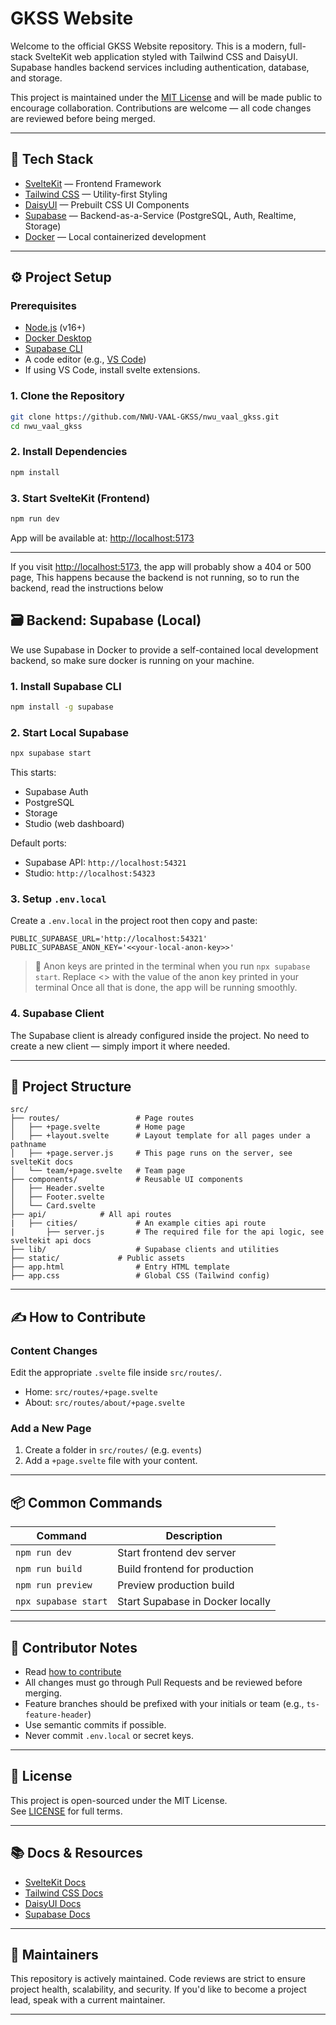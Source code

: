 # GKSS Website

Welcome to the official GKSS Website repository. This is a modern, full-stack SvelteKit web application styled with Tailwind CSS and DaisyUI. Supabase handles backend services including authentication, database, and storage.

This project is maintained under the [MIT License](#license) and will be made public to encourage collaboration. Contributions are welcome — all code changes are reviewed before being merged.

---

## 🚀 Tech Stack

- [SvelteKit](https://kit.svelte.dev) — Frontend Framework
- [Tailwind CSS](https://tailwindcss.com) — Utility-first Styling
- [DaisyUI](https://v4.daisyui.com) — Prebuilt CSS UI Components
- [Supabase](https://supabase.com) — Backend-as-a-Service (PostgreSQL, Auth, Realtime, Storage)
- [Docker](https://www.docker.com) — Local containerized development

---

## ⚙️ Project Setup

### Prerequisites

- [Node.js](https://nodejs.org/) (v16+)
- [Docker Desktop](https://docs.docker.com/desktop)
- [Supabase CLI](https://supabase.com/docs/guides/cli)
- A code editor (e.g., [VS Code](https://code.visualstudio.com/))
- If using VS Code, install svelte extensions.

### 1. Clone the Repository

```bash
git clone https://github.com/NWU-VAAL-GKSS/nwu_vaal_gkss.git
cd nwu_vaal_gkss
```

### 2. Install Dependencies

```bash
npm install
```

### 3. Start SvelteKit (Frontend)

```bash
npm run dev
```

App will be available at: [http://localhost:5173](http://localhost:5173)

---
If you visit [http://localhost:5173](http://localhost:5173), the app will probably show a 404 or 500 page,
This happens because the backend is not running, so to run the backend, read the instructions below
## 🗃️ Backend: Supabase (Local)

We use Supabase in Docker to provide a self-contained local development backend, so make sure docker is running on your machine.

### 1. Install Supabase CLI

```bash
npm install -g supabase
```

### 2. Start Local Supabase

```bash
npx supabase start
```
This starts:

- Supabase Auth
- PostgreSQL
- Storage
- Studio (web dashboard)

Default ports:

- Supabase API: `http://localhost:54321`
- Studio: `http://localhost:54323`

### 3. Setup `.env.local`

Create a `.env.local` in the project root then copy and paste:

```env
PUBLIC_SUPABASE_URL='http://localhost:54321'
PUBLIC_SUPABASE_ANON_KEY='<<your-local-anon-key>>'
```

> 🔐 Anon keys are printed in the terminal when you run `npx supabase start`.
> Replace <<your-local-anon-key>> with the value of the anon key printed in your terminal
> Once all that is done, the app will be running smoothly.
### 4. Supabase Client

The Supabase client is already configured inside the project. No need to create a new client — simply import it where needed.


---

## 📁 Project Structure

```
src/
├── routes/                 # Page routes
│   ├── +page.svelte        # Home page
│   ├── +layout.svelte      # Layout template for all pages under a pathname
│   ├── +page.server.js     # This page runs on the server, see svelteKit docs
│   └── team/+page.svelte   # Team page
├── components/             # Reusable UI components
│   ├── Header.svelte
│   ├── Footer.svelte
│   └── Card.svelte
├── api/ 		    # All api routes
|   ├── cities/	    	    # An example cities api route
|       ├── server.js       # The required file for the api logic, see sveltekit api docs
├── lib/                    # Supabase clients and utilities
├── static/ 		    # Public assets
├── app.html                # Entry HTML template
├── app.css                 # Global CSS (Tailwind config)
```

---

## ✍️ How to Contribute

### Content Changes

Edit the appropriate `.svelte` file inside `src/routes/`.

- Home: `src/routes/+page.svelte`
- About: `src/routes/about/+page.svelte`

### Add a New Page

1. Create a folder in `src/routes/` (e.g. `events`)
2. Add a `+page.svelte` file with your content.

---

## 📦 Common Commands

| Command              | Description                      |
| -------------------- | -------------------------------- |
| `npm run dev`        | Start frontend dev server        |
| `npm run build`      | Build frontend for production    |
| `npm run preview`    | Preview production build         |
| `npx supabase start` | Start Supabase in Docker locally |

---

## 🧠 Contributor Notes

- Read [how to contribute](./CONTRIBUTING.md)
- All changes must go through Pull Requests and be reviewed before merging.
- Feature branches should be prefixed with your initials or team (e.g., `ts-feature-header`)
- Use semantic commits if possible.
- Never commit `.env.local` or secret keys.

---

## 📜 License

This project is open-sourced under the MIT License.  
See [LICENSE](https://github.com/NWU-VAAL-GKSS/nwu_vaal_gkss/tree/main#MIT-1-ov-file) for full terms.

---

## 📚 Docs & Resources

- [SvelteKit Docs](https://kit.svelte.dev/docs)
- [Tailwind CSS Docs](https://tailwindcss.com/docs)
- [DaisyUI Docs](https://daisyui.com/docs)
- [Supabase Docs](https://supabase.com/docs)

---

## 🤝 Maintainers

This repository is actively maintained. Code reviews are strict to ensure project health, scalability, and security. If you'd like to become a project lead, speak with a current maintainer.

---

